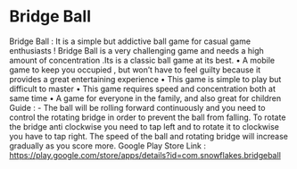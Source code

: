 # Bridge Ball
Bridge Ball : It is a simple but addictive ball game for casual game enthusiasts !
Bridge Ball is a very challenging game and needs a high amount of concentration .Its is a classic ball game at its best.
•	A mobile game to keep you occupied , but won’t have to feel guilty because it provides 
a great entertaining experience 
•	This game is simple to play but difficult to master
•	This game requires speed and concentration both at same time
•	A game for everyone in the family, and also great for children
Guide : -
The ball will be rolling forward continuously and you need to control the rotating bridge in order to prevent the ball from falling. To rotate the bridge anti clockwise you need to tap left and to rotate it to clockwise you have to tap right. The speed of the ball and rotating bridge will increase gradually as you score more.
Google Play Store Link :
https://play.google.com/store/apps/details?id=com.snowflakes.bridgeball
